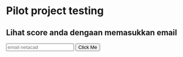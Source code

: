 

# Pilot project testing

## Lihat score anda dengaan memasukkan email
<input type="email" id="email" name="emails" placeholder="email netacad">
<button onclick="onClick()">Click Me</button>
<pre>
<div id="result" style="display:none;">
</div>
</pre>

<script type="text/javascript" src="p1_pilot.json"></script>

<script>
function onClick() {
    var email = document.getElementById("email").value;
    var notexist = typeof obj[email]=== "undefined";    
    document.getElementById("result").innerHTML=obj[email]["out"];
    x.style.display = "block";  
    
    }
  }
</script>

